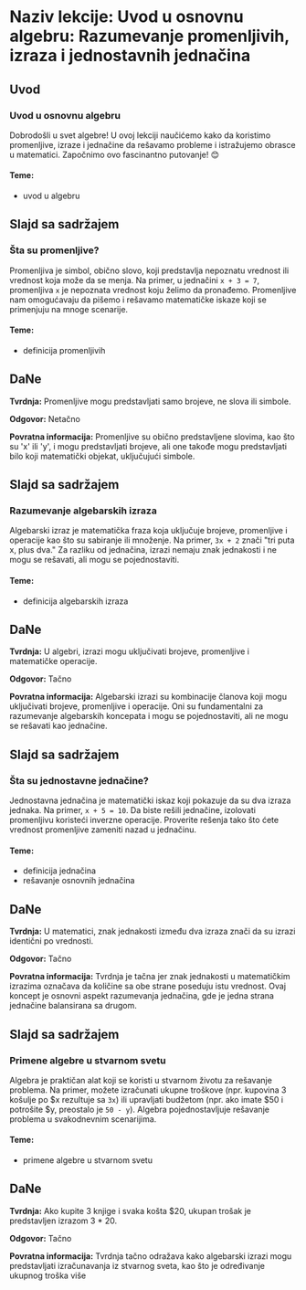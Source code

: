 # Naziv lekcije: Uvod u osnovnu algebru: Razumevanje promenljivih, izraza i jednostavnih jednačina

## Uvod

### Uvod u osnovnu algebru

Dobrodošli u svet algebre! U ovoj lekciji naučićemo kako da koristimo promenljive, izraze i jednačine da rešavamo probleme i istražujemo obrasce u matematici. Započnimo ovo fascinantno putovanje! 😊

#### **Teme:**
- uvod u algebru

## Slajd sa sadržajem

### Šta su promenljive?

Promenljiva je simbol, obično slovo, koji predstavlja nepoznatu vrednost ili vrednost koja može da se menja. Na primer, u jednačini `x + 3 = 7`, promenljiva `x` je nepoznata vrednost koju želimo da pronađemo. Promenljive nam omogućavaju da pišemo i rešavamo matematičke iskaze koji se primenjuju na mnoge scenarije.

#### **Teme:**
- definicija promenljivih

## DaNe

**Tvrdnja:** Promenljive mogu predstavljati samo brojeve, ne slova ili simbole.

**Odgovor:** Netačno

**Povratna informacija:**
Promenljive su obično predstavljene slovima, kao što su 'x' ili 'y', i mogu predstavljati brojeve, ali one takođe mogu predstavljati bilo koji matematički objekat, uključujući simbole.


## Slajd sa sadržajem

### Razumevanje algebarskih izraza

Algebarski izraz je matematička fraza koja uključuje brojeve, promenljive i operacije kao što su sabiranje ili množenje. Na primer, `3x + 2` znači "tri puta x, plus dva." Za razliku od jednačina, izrazi nemaju znak jednakosti i ne mogu se rešavati, ali mogu se pojednostaviti.

#### **Teme:**
- definicija algebarskih izraza

## DaNe

**Tvrdnja:** U algebri, izrazi mogu uključivati brojeve, promenljive i matematičke operacije.

**Odgovor:** Tačno

**Povratna informacija:**
Algebarski izrazi su kombinacije članova koji mogu uključivati brojeve, promenljive i operacije. Oni su fundamentalni za razumevanje algebarskih koncepata i mogu se pojednostaviti, ali ne mogu se rešavati kao jednačine.


## Slajd sa sadržajem

### Šta su jednostavne jednačine?

Jednostavna jednačina je matematički iskaz koji pokazuje da su dva izraza jednaka. Na primer, `x + 5 = 10`. Da biste rešili jednačine, izolovati promenljivu koristeći inverzne operacije. Proverite rešenja tako što ćete vrednost promenljive zameniti nazad u jednačinu.

#### **Teme:**
- definicija jednačina
- rešavanje osnovnih jednačina

## DaNe

**Tvrdnja:** U matematici, znak jednakosti između dva izraza znači da su izrazi identični po vrednosti.

**Odgovor:** Tačno

**Povratna informacija:**
Tvrdnja je tačna jer znak jednakosti u matematičkim izrazima označava da količine sa obe strane poseduju istu vrednost. Ovaj koncept je osnovni aspekt razumevanja jednačina, gde je jedna strana jednačine balansirana sa drugom.


## Slajd sa sadržajem

### Primene algebre u stvarnom svetu

Algebra je praktičan alat koji se koristi u stvarnom životu za rešavanje problema. Na primer, možete izračunati ukupne troškove (npr. kupovina 3 košulje po $x rezultuje sa `3x`) ili upravljati budžetom (npr. ako imate $50 i potrošite $y, preostalo je `50 - y`). Algebra pojednostavljuje rešavanje problema u svakodnevnim scenarijima.

#### **Teme:**
- primene algebre u stvarnom svetu

## DaNe

**Tvrdnja:** Ako kupite 3 knjige i svaka košta $20, ukupan trošak je predstavljen izrazom 3 * 20.

**Odgovor:** Tačno

**Povratna informacija:**
Tvrdnja tačno odražava kako algebarski izrazi mogu predstavljati izračunavanja iz stvarnog sveta, kao što je određivanje ukupnog troška više